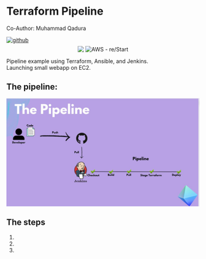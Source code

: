 # Terraform Pipeline
Co-Author: Muhammad Qadura
<div>
<a href="https://github.com/muhammadqadora" target="_blank">
<img src=https://img.shields.io/badge/github-%2324292e.svg?&style=for-the-badge&logo=github&logoColor=white alt=github style="margin-bottom: 5px;"/>
</a>  
</div>

 

<div align="center">
<img src="https://img.shields.io/badge/created--date-29th%20October-blue" align="center" />
<img src="https://img.shields.io/badge/AWS-re%2FStart-orange" alt="AWS - re/Start" align="center" />
</div>


Pipeline example using Terraform, Ansible, and Jenkins. \
Launching small webapp on EC2. 

## The pipeline: 
<img src="images/Pipeline.jpeg" align="center"></a>

## The steps
1. 
2. 
3. 

